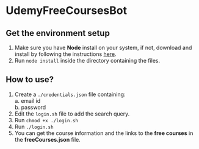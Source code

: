 # UdemyFreeCoursesBot

## Get the environment setup
1. Make sure you have __Node__ install on your system, if not, download and install by following the instructions [here](https://nodejs.org/en/download/).
2. Run `node install` inside the directory containing the files.

## How to use?
1. Create a `./credentials.json` file containing: <br>
    a. email id <br>
    b. password <br>
2. Edit the `login.sh` file to add the search query.
3. Run `chmod +x ./login.sh`
4. Run `./login.sh`
5. You can get the course information and the links to the __free courses__ in the __freeCourses.json__ file.

